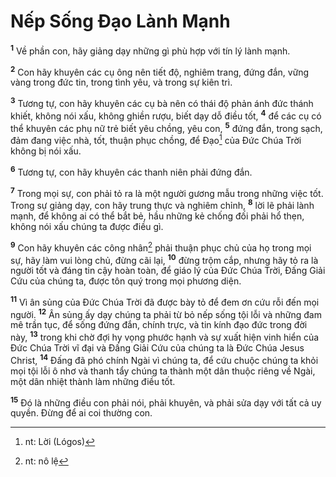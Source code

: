 # Nếp Sống Đạo Lành Mạnh
<sup><b>1</b></sup> Về phần con, hãy giảng dạy những gì phù hợp với tín lý lành mạnh.

<sup><b>2</b></sup> Con hãy khuyên các cụ ông nên tiết độ, nghiêm trang, đứng đắn, vững vàng trong đức tin, trong tình yêu, và trong sự kiên trì.

<sup><b>3</b></sup> Tương tự, con hãy khuyên các cụ bà nên có thái độ phản ánh đức thánh khiết, không nói xấu, không ghiền rượu, biết dạy dỗ điều tốt, <sup><b>4</b></sup> để các cụ có thể khuyên các phụ nữ trẻ biết yêu chồng, yêu con, <sup><b>5</b></sup> đứng đắn, trong sạch, đảm đang việc nhà, tốt, thuận phục chồng, để Đạo[^1-a5f38597-608b-4ec0-b725-67a0f707dae2] của Đức Chúa Trời không bị nói xấu.

<sup><b>6</b></sup> Tương tự, con hãy khuyên các thanh niên phải đứng đắn.

<sup><b>7</b></sup> Trong mọi sự, con phải tỏ ra là một người gương mẫu trong những việc tốt. Trong sự giảng dạy, con hãy trung thực và nghiêm chỉnh, <sup><b>8</b></sup> lời lẽ phải lành mạnh, để không ai có thể bắt bẻ, hầu những kẻ chống đối phải hổ thẹn, không nói xấu chúng ta được điều gì.

<sup><b>9</b></sup> Con hãy khuyên các công nhân[^2-a5f38597-608b-4ec0-b725-67a0f707dae2] phải thuận phục chủ của họ trong mọi sự, hãy làm vui lòng chủ, đừng cãi lại, <sup><b>10</b></sup> đừng trộm cắp, nhưng hãy tỏ ra là người tốt và đáng tin cậy hoàn toàn, để giáo lý của Đức Chúa Trời, Đấng Giải Cứu của chúng ta, được tôn quý trong mọi phương diện.

<sup><b>11</b></sup> Vì ân sủng của Đức Chúa Trời đã được bày tỏ để đem ơn cứu rỗi đến mọi người. <sup><b>12</b></sup> Ân sủng ấy dạy chúng ta phải từ bỏ nếp sống tội lỗi và những đam mê trần tục, để sống đứng đắn, chính trực, và tin kính đạo đức trong đời này, <sup><b>13</b></sup> trong khi chờ đợi hy vọng phước hạnh và sự xuất hiện vinh hiển của Đức Chúa Trời vĩ đại và Đấng Giải Cứu của chúng ta là Đức Chúa Jesus Christ, <sup><b>14</b></sup> Đấng đã phó chính Ngài vì chúng ta, để cứu chuộc chúng ta khỏi mọi tội lỗi ô nhơ và thanh tẩy chúng ta thành một dân thuộc riêng về Ngài, một dân nhiệt thành làm những điều tốt.

<sup><b>15</b></sup> Đó là những điều con phải nói, phải khuyên, và phải sửa dạy với tất cả uy quyền. Đừng để ai coi thường con.

[^1-a5f38597-608b-4ec0-b725-67a0f707dae2]: nt: Lời (Lógos)
[^2-a5f38597-608b-4ec0-b725-67a0f707dae2]: nt: nô lệ